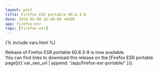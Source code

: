 ```yaml
---
layout: post
title: Firefox ESR portable 60.6.3-8
date: 2019-05-08 16:48:00 +0200
app: firefox-esr
tags: [firefox-esr]
---
```

{% include vars.html %}

Release of Firefox ESR portable 60.6.3-8 is now available.<br />
You can find links to download this release on the [Firefox ESR portable page]({{ var_seo_url | append: '/app/firefox-esr-portable/' }}).
